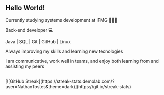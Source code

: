 ## Hello World!
<p>Currently studying systems development at IFMG 👨🏽‍🎓</p>
<p>Back-end developer 💻</p>
<p>Java | SQL | Git | GitHub | Linux</p>
<p>Always improving my skills and learning new tecnologies</p>
<p>I am communicative, work well in teams, and enjoy both learning from and assisting my peers</p>
<br>
[![GitHub Streak](https://streak-stats.demolab.com/?user=NathanTostes&theme=dark)](https://git.io/streak-stats)
